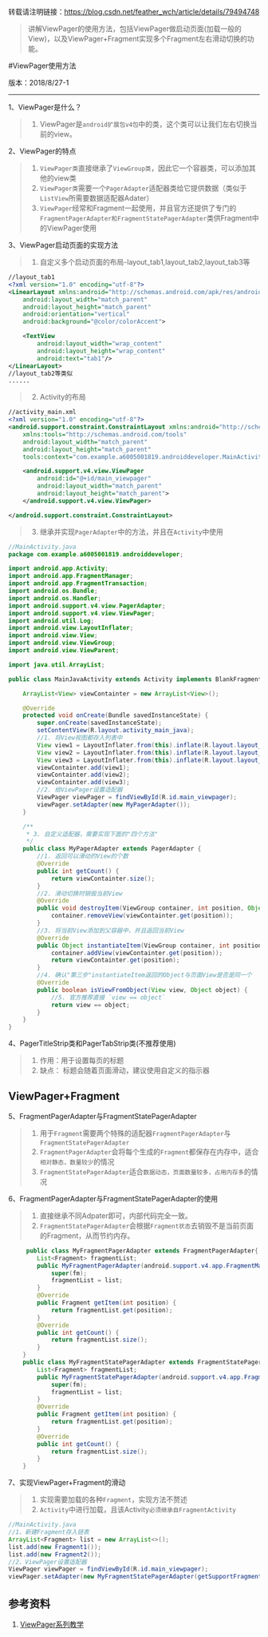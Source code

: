 转载请注明链接：https://blog.csdn.net/feather_wch/article/details/79494748

>讲解ViewPager的使用方法，包括ViewPager做启动页面(加载一般的View)，以及ViewPager+Fragment实现多个Fragment左右滑动切换的功能。

#ViewPager使用方法

版本：2018/8/27-1

---

1、ViewPager是什么？
>1. ViewPager是`android扩展包v4包`中的类，这个类可以让我们左右切换当前的view。

2、ViewPager的特点
>1. `ViewPager类`直接继承了`ViewGroup类`，因此它一个容器类，可以添加其他的view类
>1. `ViewPager类`需要一个`PagerAdapter`适配器类给它提供数据（类似于`ListView`所需要数据适配器Adater）
>1. `ViewPager`经常和Fragment一起使用，并且官方还提供了专门的`FragmentPagerAdapter和FragmentStatePagerAdapter`类供Fragment中的ViewPager使用

3、ViewPager启动页面的实现方法
>1. 自定义多个启动页面的布局-layout_tab1,layout_tab2,layout_tab3等
```xml
//layout_tab1
<?xml version="1.0" encoding="utf-8"?>
<LinearLayout xmlns:android="http://schemas.android.com/apk/res/android"
    android:layout_width="match_parent"
    android:layout_height="match_parent"
    android:orientation="vertical"
    android:background="@color/colorAccent">

    <TextView
        android:layout_width="wrap_content"
        android:layout_height="wrap_content"
        android:text="tab1"/>
</LinearLayout>
//layout_tab2等类似
......
```
>2. Activity的布局
```xml
//activity_main.xml
<?xml version="1.0" encoding="utf-8"?>
<android.support.constraint.ConstraintLayout xmlns:android="http://schemas.android.com/apk/res/android"
    xmlns:tools="http://schemas.android.com/tools"
    android:layout_width="match_parent"
    android:layout_height="match_parent"
    tools:context="com.example.a6005001819.androiddeveloper.MainActivity">

    <android.support.v4.view.ViewPager
        android:id="@+id/main_viewpager"
        android:layout_width="match_parent"
        android:layout_height="match_parent">
    </android.support.v4.view.ViewPager>

</android.support.constraint.ConstraintLayout>
```
>3. 继承并实现`PagerAdapter`中的方法，并且在`Activity`中使用
```java
//MainActivity.java
package com.example.a6005001819.androiddeveloper;

import android.app.Activity;
import android.app.FragmentManager;
import android.app.FragmentTransaction;
import android.os.Bundle;
import android.os.Handler;
import android.support.v4.view.PagerAdapter;
import android.support.v4.view.ViewPager;
import android.util.Log;
import android.view.LayoutInflater;
import android.view.View;
import android.view.ViewGroup;
import android.view.ViewParent;

import java.util.ArrayList;

public class MainJavaActivity extends Activity implements BlankFragment.onFragmentInteractionListerner{

    ArrayList<View> viewContainter = new ArrayList<View>();

    @Override
    protected void onCreate(Bundle savedInstanceState) {
        super.onCreate(savedInstanceState);
        setContentView(R.layout.activity_main_java);
        //1. 将View视图都存入列表中
        View view1 = LayoutInflater.from(this).inflate(R.layout.layout_tab1, null);
        View view2 = LayoutInflater.from(this).inflate(R.layout.layout_tab2, null);
        View view3 = LayoutInflater.from(this).inflate(R.layout.layout_tab3, null);
        viewContainter.add(view1);
        viewContainter.add(view2);
        viewContainter.add(view3);
        //2. 给ViewPager设置适配器
        ViewPager viewPager = findViewById(R.id.main_viewpager);
        viewPager.setAdapter(new MyPagerAdapter());
    }

    /**
     * 3. 自定义适配器，需要实现下面的"四个方法"
     */
    public class MyPagerAdapter extends PagerAdapter {
        //1. 返回可以滑动的View的个数
        @Override
        public int getCount() {
            return viewContainter.size();
        }
        //2. 滑动切换时销毁当前View
        @Override
        public void destroyItem(ViewGroup container, int position, Object object) {
            container.removeView(viewContainter.get(position));
        }
        //3. 将当前View添加到父容器中，并且返回当前View
        @Override
        public Object instantiateItem(ViewGroup container, int position) {
            container.addView(viewContainter.get(position));
            return viewContainter.get(position);
        }
        //4. 确认"第三步"instantiateItem返回的Object与页面View是否是同一个
        @Override
        public boolean isViewFromObject(View view, Object object) {
            //5. 官方推荐直接 `view == object`
            return view == object;
        }
    }
}

```

4、PagerTitleStrip类和PagerTabStrip类(不推荐使用)
>1. 作用：用于设置每页的标题
>2. 缺点： 标题会随着页面滑动，建议使用自定义的指示器

## ViewPager+Fragment

5、FragmentPagerAdapter与FragmentStatePagerAdapter
>1. 用于`Fragment`需要两个特殊的适配器`FragmentPagerAdapter`与`FragmentStatePagerAdapter`
>2. `FragmentPagerAdapter`会将每个生成的`Fragment`都保存在内存中，适合`相对静态，数量较少`的情况
>3. `FragmentStatePagerAdapter`适合`数据动态，页面数量较多，占用内存多`的情况

6、FragmentPagerAdapter与FragmentStatePagerAdapter的使用
>1. 直接继承不同Adpater即可，内部代码完全一致。
>2. `FragmentStatePagerAdapter`会根据`Fragment状态`去销毁不是当前页面的Fragment，从而节约内存。
```java
     public class MyFragmentPagerAdapter extends FragmentPagerAdapter{
        List<Fragment> fragmentList;
        public MyFragmentPagerAdapter(android.support.v4.app.FragmentManager fm, List<Fragment> list) {
            super(fm);
            fragmentList = list;
        }
        @Override
        public Fragment getItem(int position) {
            return fragmentList.get(position);
        }
        @Override
        public int getCount() {
            return fragmentList.size();
        }
    }
    public class MyFragmentStatePagerAdapter extends FragmentStatePagerAdapter{
        List<Fragment> fragmentList;
        public MyFragmentStatePagerAdapter(android.support.v4.app.FragmentManager fm, List<Fragment> list) {
            super(fm);
            fragmentList = list;
        }
        @Override
        public Fragment getItem(int position) {
            return fragmentList.get(position);
        }
        @Override
        public int getCount() {
            return fragmentList.size();
        }
    }
```

7、实现ViewPager+Fragment的滑动
>1. 实现需要加载的各种`Fragment`，实现方法不赘述
>2. `Activity`中进行加载，且该Activity`必须继承自FragmentActivity`
```java
//MainActivity.java
//1、新建Fragment存入链表
ArrayList<Fragment> list = new ArrayList<>();
list.add(new Fragment1());
list.add(new Fragment2());
//2、ViewPager设置适配器
ViewPager viewPager = findViewById(R.id.main_viewpager);
viewPager.setAdapter(new MyFragmentStatePagerAdapter(getSupportFragmentManager(), list));
```

## 参考资料
1. [ViewPager系列教学](http://blog.csdn.net/javazejian/article/details/52138962)
